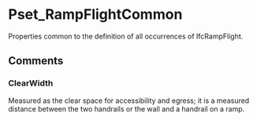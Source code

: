 # Pset_RampFlightCommon

Properties common to the definition of all occurrences of IfcRampFlight.


## Comments

### ClearWidth

Measured as the clear space for accessibility and egress; it is a measured distance between the two handrails or the wall and a handrail on a ramp.

